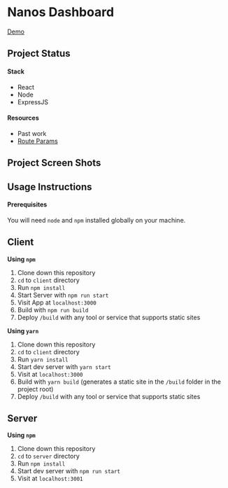 # Nanos Dashboard

[Demo](#)

## Project Status

#### Stack
- React
- Node  
- ExpressJS  

#### Resources 
- Past work  
- [Route Params](https://scotch.io/courses/using-react-router-4/route-params)  



## Project Screen Shots

## Usage Instructions
#### Prerequisites
You will need `node` and `npm` installed globally on your machine.
## Client
**Using `npm`**  
1. Clone down this repository
2. `cd` to `client` directory
3. Run `npm install`  
4. Start Server with `npm run start`   
5. Visit App at `localhost:3000`  
6. Build with `npm run build`  
7. Deploy `/build` with any tool or service that supports static sites  

**Using `yarn`**  
1. Clone down this repository
2. `cd` to `client` directory
3. Run `yarn install`  
4. Start dev server with `yarn start`   
5. Visit at `localhost:3000` 
6. Build with `yarn build` (generates a static site in the `/build` folder in the project root)  
7. Deploy `/build` with any tool or service that supports static sites

## Server
**Using `npm`**  
1. Clone down this repository
2. `cd` to `server` directory
3. Run `npm install`  
4. Start dev server with `npm run start`   
5. Visit at `localhost:3001` 
<!-- deployment instructions? -->
